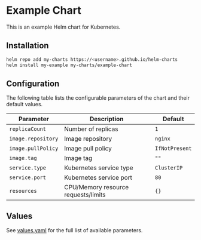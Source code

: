 # Example Chart

This is an example Helm chart for Kubernetes.

## Installation

```bash
helm repo add my-charts https://<username>.github.io/helm-charts
helm install my-example my-charts/example-chart
```

## Configuration

The following table lists the configurable parameters of the chart and their default values.

| Parameter | Description | Default |
|-----------|-------------|---------|
| `replicaCount` | Number of replicas | `1` |
| `image.repository` | Image repository | `nginx` |
| `image.pullPolicy` | Image pull policy | `IfNotPresent` |
| `image.tag` | Image tag | `""` |
| `service.type` | Kubernetes service type | `ClusterIP` |
| `service.port` | Kubernetes service port | `80` |
| `resources` | CPU/Memory resource requests/limits | `{}` |

## Values

See [values.yaml](values.yaml) for the full list of available parameters.
